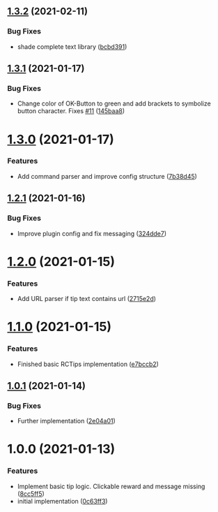 ## [1.3.2](https://github.com/raidcraft/rctips/compare/v1.3.1...v1.3.2) (2021-02-11)


### Bug Fixes

* shade complete text library ([bcbd391](https://github.com/raidcraft/rctips/commit/bcbd3913d55d4670617f93412009bc80c5840443))

## [1.3.1](https://github.com/raidcraft/rctips/compare/v1.3.0...v1.3.1) (2021-01-17)


### Bug Fixes

* Change color of OK-Button to green and add brackets to symbolize button character. Fixes [#11](https://github.com/raidcraft/rctips/issues/11) ([145baa8](https://github.com/raidcraft/rctips/commit/145baa8098784ce2aaccb0cb50f519aa2228bd1d))

# [1.3.0](https://github.com/raidcraft/rctips/compare/v1.2.1...v1.3.0) (2021-01-17)


### Features

* Add command parser and improve config structure ([7b38d45](https://github.com/raidcraft/rctips/commit/7b38d452acad8d9c290f9c0a653be486ad766cc7))

## [1.2.1](https://github.com/raidcraft/rctips/compare/v1.2.0...v1.2.1) (2021-01-16)


### Bug Fixes

* Improve plugin config and fix messaging ([324dde7](https://github.com/raidcraft/rctips/commit/324dde7cfee456f353f4914b520516bd798dbd15))

# [1.2.0](https://github.com/raidcraft/rctips/compare/v1.1.0...v1.2.0) (2021-01-15)


### Features

* Add URL parser if tip text contains url ([2715e2d](https://github.com/raidcraft/rctips/commit/2715e2da84070ac460847cbb7437a4c8bf7f90db))

# [1.1.0](https://github.com/raidcraft/rctips/compare/v1.0.1...v1.1.0) (2021-01-15)


### Features

* Finished basic RCTips implementation ([e7bccb2](https://github.com/raidcraft/rctips/commit/e7bccb2e978a019ab8acbdf76d6fa1fb1e4b3db6))

## [1.0.1](https://github.com/raidcraft/rctips/compare/v1.0.0...v1.0.1) (2021-01-14)


### Bug Fixes

* Further implementation ([2e04a01](https://github.com/raidcraft/rctips/commit/2e04a01daebb04d10d1c2248d09dd56683e7f69f))

# 1.0.0 (2021-01-13)


### Features

* Implement basic tip logic. Clickable reward and message missing ([8cc5ff5](https://github.com/raidcraft/rctips/commit/8cc5ff5757dd294a27723c4d065ea7eaa63d2277))
* initial implementation ([0c63ff3](https://github.com/raidcraft/rctips/commit/0c63ff386a2f57f07f5862dbef6208312276a58c))
